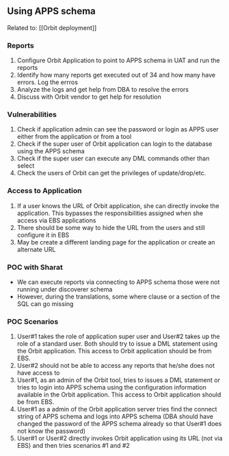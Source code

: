 ## Using APPS schema
Related to: [[Orbit deployment]]

### Reports

1. Configure Orbit Application to point to APPS schema in UAT and run the reports
2. Identify how many reports get executed out of 34 and how many have errors. Log the errros
3. Analyze the logs and get help from DBA to resolve the errors
4. Discuss with Orbit vendor to get help for resolution


### Vulnerabilities
1. Check if application admin can see the password or login as APPS user either from the application or from a tool
2. Check if the super user of Orbit application can login to the database using the APPS schema
3. Check if the super user can execute any DML commands other than select 
4. Check the users of Orbit can get the privileges of update/drop/etc.

### Access to Application
1.  If a user knows the URL of Orbit application, she can directly invoke the application. 
    This bypasses the responsibilities assigned when she access via EBS applications
2.  There should be some way to hide the URL from the users and still configure it in EBS 
3.  May be create a different landing page for the application or create an alternate URL


### POC with Sharat
* We can execute reports via connecting to APPS schema those were not running under discoverer schema
* However, during the translations, some where clause or a section of the SQL can go missing


### POC Scenarios
1. User#1 takes the role of application super user and User#2 takes up the role of a standard user. Both should try to issue a DML statement using the Orbit application. This access to Orbit application should be from EBS. 
2. User#2 should not be able to access any reports that he/she does not have access to
3. User#1, as an admin of the Orbit tool, tries to issues a DML statement or tries to login into APPS schema using the configuration information available in the Orbit application. This access to Orbit application should be from EBS. 
4. User#1 as a admin of the Orbit application server tries find the connect string of APPS schema and logs into APPS schema (DBA should have changed the password of the APPS schema already so that User#1 does not know the password)
5. User#1 or User#2 directly invokes Orbit application using its URL (not via EBS) and then tries scenarios #1 and #2


